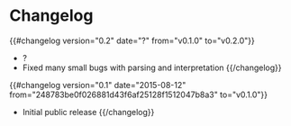 # Changelog

{{#changelog version="0.2" date="?" from="v0.1.0" to="v0.2.0"}}
- ?
- Fixed many small bugs with parsing and interpretation
{{/changelog}}

{{#changelog version="0.1" date="2015-08-12" from="248783be0f026881d43f6af25128f1512047b8a3" to="v0.1.0"}}
- Initial public release
{{/changelog}}
